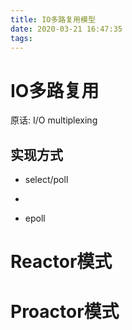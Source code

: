 ```yaml
---
title: IO多路复用模型
date: 2020-03-21 16:47:35
tags:
---
```


# IO多路复用

原话: I/O multiplexing

## 实现方式

- select/poll

- 

- epoll

# Reactor模式

# Proactor模式
